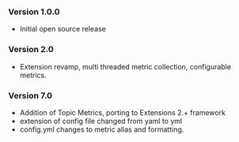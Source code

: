 
### Version 1.0.0

* Initial open source release

### Version 2.0

* Extension revamp, multi threaded metric collection, configurable metrics.

### Version 7.0
* Addition of Topic Metrics, porting to Extensions 2.+ framework
* extension of config file changed from yaml to yml
* config.yml changes to metric alias and formatting.
